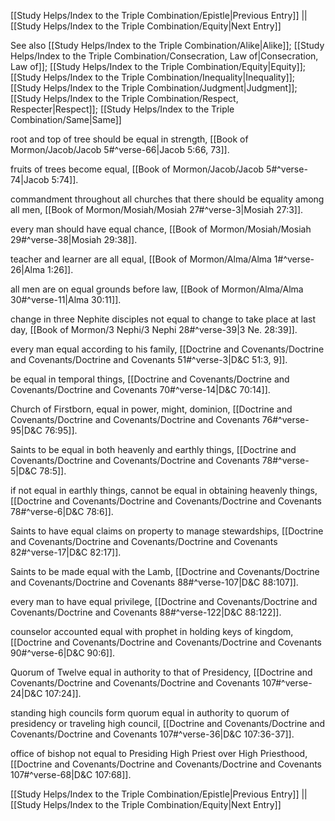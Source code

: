 [[Study Helps/Index to the Triple Combination/Epistle|Previous Entry]]  ||  [[Study Helps/Index to the Triple Combination/Equity|Next Entry]]

 See also [[Study Helps/Index to the Triple Combination/Alike|Alike]]; [[Study Helps/Index to the Triple Combination/Consecration, Law of|Consecration, Law of]]; [[Study Helps/Index to the Triple Combination/Equity|Equity]]; [[Study Helps/Index to the Triple Combination/Inequality|Inequality]]; [[Study Helps/Index to the Triple Combination/Judgment|Judgment]]; [[Study Helps/Index to the Triple Combination/Respect, Respecter|Respect]]; [[Study Helps/Index to the Triple Combination/Same|Same]]

 root and top of tree should be equal in strength, [[Book of Mormon/Jacob/Jacob 5#^verse-66|Jacob 5:66, 73]].

 fruits of trees become equal, [[Book of Mormon/Jacob/Jacob 5#^verse-74|Jacob 5:74]].

 commandment throughout all churches that there should be equality among all men, [[Book of Mormon/Mosiah/Mosiah 27#^verse-3|Mosiah 27:3]].

 every man should have equal chance, [[Book of Mormon/Mosiah/Mosiah 29#^verse-38|Mosiah 29:38]].

 teacher and learner are all equal, [[Book of Mormon/Alma/Alma 1#^verse-26|Alma 1:26]].

 all men are on equal grounds before law, [[Book of Mormon/Alma/Alma 30#^verse-11|Alma 30:11]].

 change in three Nephite disciples not equal to change to take place at last day, [[Book of Mormon/3 Nephi/3 Nephi 28#^verse-39|3 Ne. 28:39]].

 every man equal according to his family, [[Doctrine and Covenants/Doctrine and Covenants/Doctrine and Covenants 51#^verse-3|D&C 51:3, 9]].

 be equal in temporal things, [[Doctrine and Covenants/Doctrine and Covenants/Doctrine and Covenants 70#^verse-14|D&C 70:14]].

 Church of Firstborn, equal in power, might, dominion, [[Doctrine and Covenants/Doctrine and Covenants/Doctrine and Covenants 76#^verse-95|D&C 76:95]].

 Saints to be equal in both heavenly and earthly things, [[Doctrine and Covenants/Doctrine and Covenants/Doctrine and Covenants 78#^verse-5|D&C 78:5]].

 if not equal in earthly things, cannot be equal in obtaining heavenly things, [[Doctrine and Covenants/Doctrine and Covenants/Doctrine and Covenants 78#^verse-6|D&C 78:6]].

 Saints to have equal claims on property to manage stewardships, [[Doctrine and Covenants/Doctrine and Covenants/Doctrine and Covenants 82#^verse-17|D&C 82:17]].

 Saints to be made equal with the Lamb, [[Doctrine and Covenants/Doctrine and Covenants/Doctrine and Covenants 88#^verse-107|D&C 88:107]].

 every man to have equal privilege, [[Doctrine and Covenants/Doctrine and Covenants/Doctrine and Covenants 88#^verse-122|D&C 88:122]].

 counselor accounted equal with prophet in holding keys of kingdom, [[Doctrine and Covenants/Doctrine and Covenants/Doctrine and Covenants 90#^verse-6|D&C 90:6]].

 Quorum of Twelve equal in authority to that of Presidency, [[Doctrine and Covenants/Doctrine and Covenants/Doctrine and Covenants 107#^verse-24|D&C 107:24]].

 standing high councils form quorum equal in authority to quorum of presidency or traveling high council, [[Doctrine and Covenants/Doctrine and Covenants/Doctrine and Covenants 107#^verse-36|D&C 107:36-37]].

 office of bishop not equal to Presiding High Priest over High Priesthood, [[Doctrine and Covenants/Doctrine and Covenants/Doctrine and Covenants 107#^verse-68|D&C 107:68]].

[[Study Helps/Index to the Triple Combination/Epistle|Previous Entry]]  ||  [[Study Helps/Index to the Triple Combination/Equity|Next Entry]]